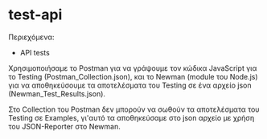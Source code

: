# test-api

Περιεχόμενα:

- API tests


Χρησιμοποιήσαμε το Postman για να γράψουμε τον κώδικα JavaScript για το Testing (Postman_Collection.json), και το Newman (module του Node.js) για να αποθηκεύσουμε τα αποτελέσματα του Testing σε ένα αρχείο json (Newman_Test_Results.json).

Στο Collection του Postman δεν μπορούν να σωθούν τα αποτελέσματα του Testing σε Examples, γι'αυτό τα αποθηκεύσαμε στο json αρχείο με χρήση του JSON-Reporter στο Newman.
